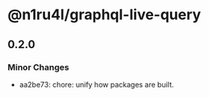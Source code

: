 # @n1ru4l/graphql-live-query

## 0.2.0
### Minor Changes

- aa2be73: chore: unify how packages are built.
